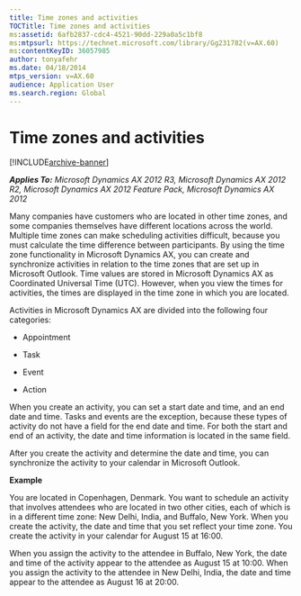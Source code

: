 ```yaml
---
title: Time zones and activities
TOCTitle: Time zones and activities
ms:assetid: 6afb2837-cdc4-4521-90dd-229a0a5c1bf8
ms:mtpsurl: https://technet.microsoft.com/library/Gg231782(v=AX.60)
ms:contentKeyID: 36057985
author: tonyafehr
ms.date: 04/18/2014
mtps_version: v=AX.60
audience: Application User
ms.search.region: Global
---
```


# Time zones and activities 


[!INCLUDE[archive-banner](includes/archive-banner.md)]


_**Applies To:** Microsoft Dynamics AX 2012 R3, Microsoft Dynamics AX 2012 R2, Microsoft Dynamics AX 2012 Feature Pack, Microsoft Dynamics AX 2012_

Many companies have customers who are located in other time zones, and some companies themselves have different locations across the world. Multiple time zones can make scheduling activities difficult, because you must calculate the time difference between participants. By using the time zone functionality in Microsoft Dynamics AX, you can create and synchronize activities in relation to the time zones that are set up in Microsoft Outlook. Time values are stored in Microsoft Dynamics AX as Coordinated Universal Time (UTC). However, when you view the times for activities, the times are displayed in the time zone in which you are located.

Activities in Microsoft Dynamics AX are divided into the following four categories:

  - Appointment

  - Task

  - Event

  - Action

When you create an activity, you can set a start date and time, and an end date and time. Tasks and events are the exception, because these types of activity do not have a field for the end date and time. For both the start and end of an activity, the date and time information is located in the same field.

After you create the activity and determine the date and time, you can synchronize the activity to your calendar in Microsoft Outlook.

**Example**

You are located in Copenhagen, Denmark. You want to schedule an activity that involves attendees who are located in two other cities, each of which is in a different time zone: New Delhi, India, and Buffalo, New York. When you create the activity, the date and time that you set reflect your time zone. You create the activity in your calendar for August 15 at 16:00.

When you assign the activity to the attendee in Buffalo, New York, the date and time of the activity appear to the attendee as August 15 at 10:00. When you assign the activity to the attendee in New Delhi, India, the date and time appear to the attendee as August 16 at 20:00.

  


